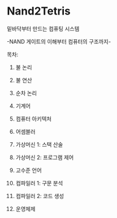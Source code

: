 # Nand2Tetris

밑바닥부터 만드는 컴퓨팅 시스템

-NAND 게이트의 이해부터 컴퓨터의 구조까지-

목차:

1. 불 논리

2. 불 연산

3. 순차 논리

4. 기계어

5. 컴퓨터 아키텍처

6. 어셈블러

7. 가상머신 1: 스택 산술

8. 가상머신 2: 프로그램 제어

9. 고수준 언어

10. 컴파일러 1: 구문 분석

11. 컴파일러 2: 코드 생성

12. 운영체제


